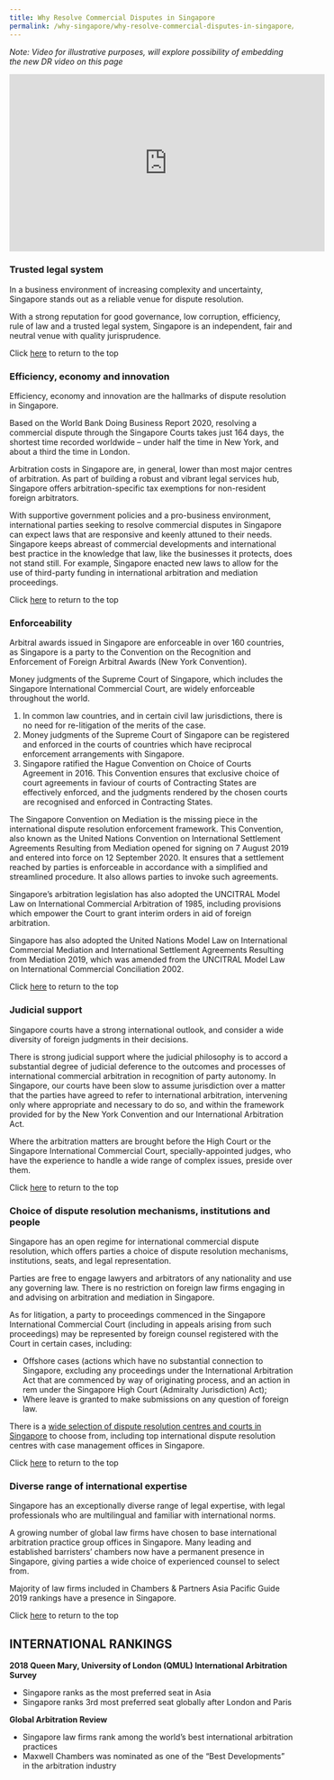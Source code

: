 ```yaml
---
title: Why Resolve Commercial Disputes in Singapore
permalink: /why-singapore/why-resolve-commercial-disputes-in-singapore/
---
```


*Note: Video for illustrative purposes, will explore possibility of embedding the new DR video on this page*
<iframe width="560" height="315" src="https://www.youtube.com/embed/CnO9jgl7kIE" frameborder="0" allow="accelerometer; autoplay; clipboard-write; encrypted-media; gyroscope; picture-in-picture" allowfullscreen></iframe>

### Trusted legal system

In a business environment of increasing complexity and uncertainty, Singapore stands out as a reliable venue for dispute resolution.

With a strong reputation for good governance, low corruption, efficiency, rule of law and a trusted legal system, Singapore is an independent, fair and neutral venue with quality jurisprudence.


Click [here](#top) to return to the top


### Efficiency, economy and innovation

Efficiency, economy and innovation are the hallmarks of dispute resolution in Singapore.

Based on the World Bank Doing Business Report 2020, resolving a commercial dispute through the Singapore Courts takes just 164 days, the shortest time recorded worldwide – under half the time in New York, and about a third the time in London.

Arbitration costs in Singapore are, in general, lower than most major centres of arbitration. As part of building a robust and vibrant legal services hub, Singapore offers arbitration-specific tax exemptions for non-resident foreign arbitrators.

With supportive government policies and a pro-business environment, international parties seeking to resolve commercial disputes in Singapore can expect laws that are responsive and keenly attuned to their needs. Singapore keeps abreast of commercial developments and international best practice in the knowledge that law, like the businesses it protects, does not stand still. For example, Singapore enacted new laws to allow for the use of  third-party funding  in international arbitration and mediation proceedings.


Click [here](#top) to return to the top


### Enforceability

Arbitral awards issued in Singapore are enforceable in over 160 countries, as Singapore is a party to the Convention on the Recognition and Enforcement of Foreign Arbitral Awards (New York Convention).

Money judgments of the Supreme Court of Singapore, which includes the Singapore International Commercial Court, are widely enforceable throughout the world.

1. In common law countries, and in certain civil law jurisdictions, there is no need for re-litigation of the merits of the case.
2. Money judgments of the Supreme Court of Singapore can be registered and enforced in the courts of countries which have reciprocal enforcement arrangements with Singapore. 
3. Singapore ratified the Hague Convention on Choice of Courts Agreement in 2016. This Convention ensures that exclusive choice of court agreements in faviour of courts of Contracting States are effectively enforced, and the judgments rendered by the chosen courts are recognised and enforced in Contracting States.

The Singapore Convention on Mediation is the missing piece in the international dispute resolution enforcement framework. This Convention, also known as the United Nations Convention on International Settlement Agreements Resulting from Mediation opened for signing on 7 August 2019 and entered into force on 12 September 2020. It ensures that a settlement reached by parties is enforceable in accordance with a simplified and streamlined procedure. It also allows parties to invoke such agreements.

Singapore’s arbitration legislation has also adopted the UNCITRAL Model Law on International Commercial Arbitration of 1985, including provisions which empower the Court to grant interim orders in aid of foreign arbitration.

Singapore has also adopted the United Nations Model Law on International Commercial Mediation and International Settlement Agreements Resulting from Mediation 2019, which was amended from the UNCITRAL Model Law on International Commercial Conciliation 2002.

Click [here](#top) to return to the top


### Judicial support

Singapore courts have a strong international outlook, and consider a wide diversity of foreign judgments in their decisions.

There is strong judicial support  where the judicial philosophy is to accord a substantial degree of judicial deference to the outcomes and processes of international commercial arbitration in recognition of party autonomy. In Singapore, our courts have been slow to assume jurisdiction over a matter that the parties have agreed to refer to international arbitration, intervening only where appropriate and necessary to do so, and within the framework provided for by the New York Convention and our International Arbitration Act.

Where the arbitration matters are brought before the High Court or the Singapore International Commercial Court, specially-appointed judges, who have the experience to handle a wide range of complex issues, preside over them.

Click [here](#top) to return to the top

### Choice of dispute resolution mechanisms, institutions and people

Singapore has an open regime for international commercial dispute resolution, which offers parties a choice of dispute resolution mechanisms, institutions, seats, and legal representation.

Parties are free to engage lawyers and arbitrators of any nationality and use any governing law. There is no restriction on foreign law firms engaging in and advising on arbitration and mediation in Singapore.

As for litigation, a party to proceedings commenced in the Singapore International Commercial Court (including in appeals arising from such proceedings) may be represented by foreign counsel registered with the Court in certain cases, including:

- Offshore cases (actions which have no substantial connection to Singapore, excluding any proceedings under the International Arbitration Act that are commenced by way of originating process, and an action in rem under the Singapore High Court (Admiralty Jurisdiction) Act);
- Where leave is granted to make submissions on any question of foreign law.

There is a [wide selection of dispute resolution centres and courts in Singapore](/dispute-resolution/integrated-dispute-resolution-facilities/) to choose from, including top international dispute resolution centres with case management offices in Singapore.

Click [here](#top) to return to the top

### Diverse range of international expertise

Singapore has an exceptionally diverse range of legal expertise, with legal professionals who are multilingual and familiar with international norms.

A growing number of global law firms have chosen to base international arbitration practice group offices in Singapore. Many leading and established barristers’ chambers now have a permanent presence in Singapore, giving parties a wide choice of experienced counsel to select from.

Majority of law firms included in Chambers & Partners Asia Pacific Guide 2019 rankings  have a presence in Singapore.

Click [here](#top) to return to the top

## INTERNATIONAL RANKINGS

**2018 Queen Mary, University of London (QMUL) International Arbitration Survey**

- Singapore ranks as the most preferred seat in Asia
- Singapore ranks 3rd most preferred seat globally after London and Paris 

**Global Arbitration Review**

- Singapore law firms rank among the world’s best international arbitration practices
- Maxwell Chambers was nominated as one of the “Best Developments” in the arbitration industry
